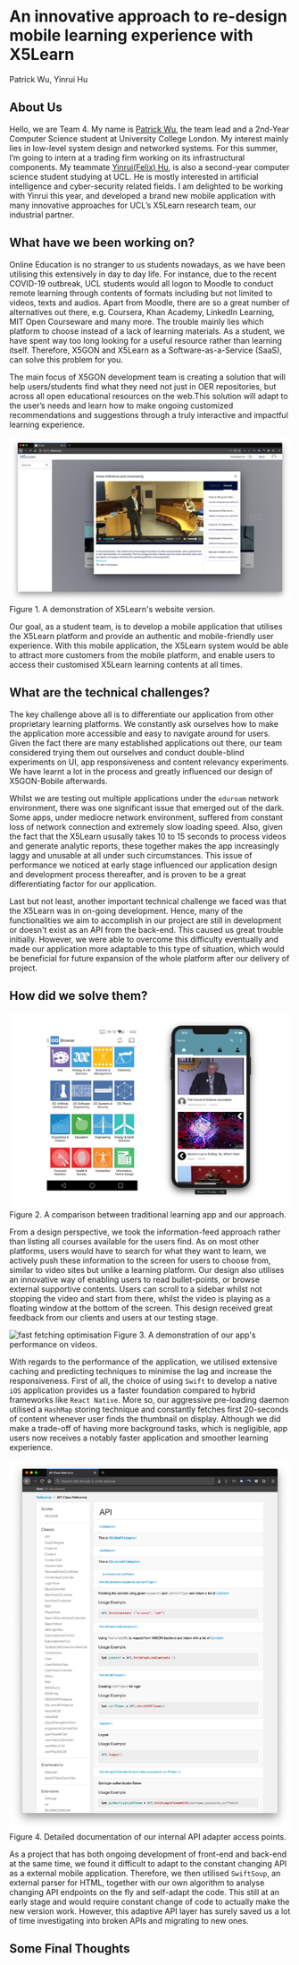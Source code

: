 # An innovative approach to re-design mobile learning experience with X5Learn

Patrick Wu, Yinrui Hu

## About Us

Hello, we are Team 4. My name is [Patrick Wu](https://www.linkedin.com/in/patrick-daiqi-wu/), the team lead and a 2nd-Year Computer Science student at University College London. My interest mainly lies in low-level system design and networked systems. For this summer, I’m going to intern at a trading firm working on its infrastructural components.
My teammate [Yinrui(Felix) Hu](https://www.linkedin.com/in/yinrui-hu-050215182/), is also a second-year computer science student studying at UCL. He is mostly interested in artificial intelligence and cyber-security related fields.
I am delighted to be working with Yinrui this year, and developed a brand new mobile application with many innovative approaches for UCL’s X5Learn research team, our industrial partner.

## What have we been working on?

Online Education is no stranger to us students nowadays, as we have been utilising this extensively in day to day life. For instance, due to the recent COVID-19 outbreak, UCL students would all logon to Moodle to conduct remote learning through contents of formats including but not limited to videos, texts and audios. Apart from Moodle, there are so a great number of alternatives out there, e.g. Coursera, Khan Academy, LinkedIn Learning, MIT Open Courseware and many more. The trouble mainly lies which platform to choose instead of a lack of learning materials. As a student, we have spent way too long looking for a useful resource rather than learning itself. Therefore, X5GON and X5Learn as a Software-as-a-Service (SaaS), can solve this problem for you.

The main focus of X5GON development team is creating a solution that will help users/students find what they need not just in OER repositories, but across all open educational resources on the web.This solution will adapt to the user’s needs and learn how to make ongoing customized recommendations and suggestions through a truly interactive and impactful learning experience.

![website version of X5Learn](./images/desktop.png) 
Figure 1. A demonstration of X5Learn's website version.

Our goal, as a student team, is to develop a mobile application that utilises the X5Learn platform and provide an authentic and mobile-friendly user experience. With this mobile application, the X5Learn system would be able to attract more customers from the mobile platform, and enable users to access their customised X5Learn learning contents at all times.

## What are the technical challenges?

The key challenge above all is to differentiate our application from other proprietary learning platforms. We constantly ask ourselves how to make the application more accessible and easy to navigate around for users. Given the fact there are many established applications out there, our team considered trying them out ourselves and conduct double-blind experiments on UI, app responsiveness and content relevancy experiments. We have learnt a lot in the process and greatly influenced our design of X5GON-Bobile afterwards.

Whilst we are testing out multiple applications under the `eduroam` network environment, there was one significant issue that emerged out of the dark. Some apps, under mediocre network environment, suffered from constant loss of network connection and extremely slow loading speed. Also, given the fact that the X5Learn ususally takes 10 to 15 seconds to process videos and generate analytic reports, these together makes the app increasingly laggy and unusable at all under such circumstances. This issue of performance we noticed at early stage influenced our application design and development process thereafter, and is proven to be a great differentiating factor for our application.

Last but not least, another important technical challenge we faced was that the X5Learn was in on-going development. Hence, many of the functionalities we aim to accomplish in our project are still in development or doesn't exist as an API from the back-end. This caused us great trouble initially. However, we were able to overcome this difficulty eventually and made our application more adaptable to this type of situation, which would be beneficial for future expansion of the whole platform after our delivery of project.

## How did we solve them?

![comparison of app](./images/comparison.png) 
Figure 2. A comparison between traditional learning app and our approach.

From a design perspective, we took the information-feed approach rather than listing all courses available for the users find. As on most other platforms, users would have to search for what they want to learn, we actively push these information to the screen for users to choose from, similar to video sites but unlike a learning platform. Our design also utilises an innovative way of enabling users to read bullet-points, or browse external supportive contents. Users can scroll to a sidebar whilst not stopping the video and start from there, whilst the video is playing as a floating window at the bottom of the screen. This design received great feedback from our clients and users at our testing stage.

![fast fetching optimisation](./images/performance.gif) 
Figure 3. A demonstration of our app's performance on videos.

With regards to the performance of the application, we utilised extensive caching and predicting techniques to minimise the lag and increase the responsiveness. First of all, the choice of using `Swift` to develop a native `iOS` application provides us a faster foundation compared to hybrid frameworks like `React Native`. More so, our aggressive pre-loading daemon utilised a `HashMap` storing technique and constantly fetches first 20-seconds of content whenever user finds the thumbnail on display. Although we did make a trade-off of having more background tasks, which is negligible, app users now receives a notably faster application and smoother learning experience.

![API adapter docs](./images/apidocs.png)
Figure 4. Detailed documentation of our internal API adapter access points.

As a project that has both ongoing development of front-end and back-end at the same time, we found it difficult to adapt to the constant changing API as a external mobile application. Therefore, we then utilised `SwiftSoup`, an external parser for HTML,
together with our own algorithm to analyse changing API endpoints on the fly and self-adapt the code. This still at an early stage and would require constant change of code to actually make the new version work. However, this adaptive API layer has surely saved us a lot of time investigating into broken APIs and migrating to new ones.

## Some Final Thoughts


